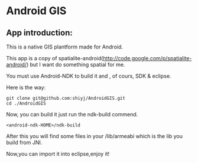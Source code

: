 # Android GIS

## App introduction:


This is a native GIS plantform made for Android.

This app is a copy of spatialite-android(http://code.google.com/p/spatialite-android/) 
but I want do something spatial for me.

You must use Android-NDK to build it and , of cours, SDK & eclipse.

Here is the way:


	git clone git@github.com:shiyj/AndroidGIS.git
	cd ./AndroidGIS
Now, you can build it just run the
	ndk-build
 commend.


	<android-ndk-HOME>/ndk-build

After this you will find some files in your /lib/armeabi  which is the lib you build from JNI.

Now,you can import it into eclipse,enjoy it!
